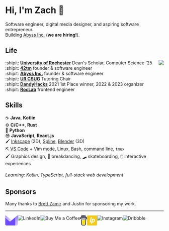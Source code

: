 # Hi, I'm Zach :wave:

Software engineer, digital media designer, and aspiring software entrepreneur.  
Building [Abyss Inc.][abyss] (**we are hiring!**).

[abyss]: https://github.com/abyss-inc

## Life

<img align="right" src="img/scene.png">

:shipit: [**University of Rochester**][ur] Dean's Scholar, Computer Science '25  
:shipit: [**42tm**][42tm] founder & software engineer  
:shipit: [**Abyss Inc.**][abyss] founder & software engineer  
:shipit: [**UR CSUG**][csug] Tutoring Chair  
:shipit: [**DandyHacks**][dandyhacks] 2021 1st Place winner, 2022 & 2023 organizer  
:shipit: [**RocLab**][roclab] frontend engineer

[ur]: https://rochester.edu
[42tm]: https://github.com/42tm
[csug]: https://ur-csug.org
[dandyhacks]: https://dandyhacks.net
[roclab]: https://roclab.io

## Skills

:coffee: **Java**, **Kotlin**  
:gear: **C/C++**, **Rust**  
:snake: **Python**  
:sunglasses: **JavaScript**, **React.js**  
:paintbrush: [Inkscape][inkscape] (2D), [Spline][spline], [Blender][blender] (3D)  
:pick: [VS Code][code] + Vim mode, Linux, Bash, command line, `tmux`  
:paintbrush: Graphics design, :man_dancing: breakdancing, :skateboard:
  skateboarding, :computer_mouse: interactive experiences

[inkscape]: https://inkscape.org
[spline]: https://spline.design
[blender]: https://www.blender.org
[code]: https://code.visualstudio.com

###### Learning: Kotlin, TypeScript, full-stack web development

## Sponsors

Many thanks to [Brett Zamir][brettz9] and Justin for sponsoring my work.

[brettz9]: http://brett-zamir.me

---

<!--<a href="https://novakcgx.me">
    <img height="32" align="left" alt="Website" src="img/icons/personal.png" />
</a>-->

<a href="mailto:cszach@proton.me">
    <img height="32" align="left" alt="Mail" src="img/icons/protonmail.png" />
</a>

<a href="https://www.linkedin.com/in/zach-nguyen">
    <img height="32" align="left" alt="LinkedIn" src="img/icons/linkedin.png" />
</a>

<a href="https://paypal.me/dnguy38">
    <img height="32" align="left" alt="Buy Me a Coffee" src="img/icons/paypal.png" />
</a>

<a href="https://www.buymeacoffee.com/cszach">
    <img height="32" align="left" alt="Buy Me a Coffee" src="img/icons/buymeacoffee.png" />
</a>

<a href="https://liberapay.com/cszach">
    <img height="32" align="left" alt="Liberapay" src="img/icons/liberapay.png" />
</a>

<a href="https://www.instagram.com/thechonkypenguin">
    <img height="32" align="left" alt="Instagram" src="img/icons/instagram.png" />
</a>

<a href="https://dribbble.com/cszach">
    <img height="32" align="left" alt="Dribbble" src="img/icons/dribbble.png" />
</a>
